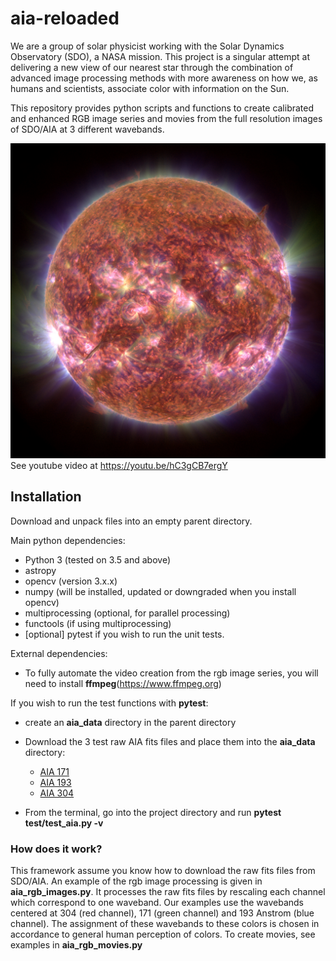 # aia-reloaded
We are a group of solar physicist working with the Solar Dynamics Observatory (SDO), a NASA mission. This project is a singular attempt at delivering a new view of our nearest star through the combination of advanced image processing methods with more awareness on how we, as humans and scientists, associate color with information on the Sun. 

This repository provides python scripts and functions to create calibrated and enhanced RGB image series and movies from the full resolution images of SDO/AIA at 3 different wavebands. 

[![RGB image from SDO/AIA](images/im_rgb_gamma_2.8_2.8_2.4_btf_0.3_000_default.jpeg)](https://youtu.be/hC3gCB7ergY)
See youtube video at https://youtu.be/hC3gCB7ergY


## Installation

Download and unpack files into an empty parent directory.

Main python dependencies:

* Python 3 (tested on 3.5 and above)
* astropy
* opencv (version 3.x.x)
* numpy (will be installed, updated or downgraded when you install opencv)
* multiprocessing (optional, for parallel processing)
* functools (if using multiprocessing)
* [optional] pytest if you wish to run the unit tests. 

External dependencies:
* To fully automate the video creation from the rgb image series, you will need to install **ffmpeg**(https://www.ffmpeg.org)
 
If you wish to run the test functions with **pytest**: 

* create an **aia_data** directory in the parent directory

* Download the 3 test raw AIA fits files and place them into the **aia_data** directory:
  * [AIA 171](https://drive.google.com/open?id=1-qT9RFb8NXFWlhbvNVVXm52JJ0cjLJyV)
  * [AIA 193](https://drive.google.com/open?id=1NCVU91LQoFfmZMdg9eFec6nzdDf6q7Qx)
  * [AIA 304](https://drive.google.com/open?id=1lCoKH_BghuCuFwsrTVbtBz76ynVG_NQP)
  
* From the terminal, go into the project directory and run **pytest test/test_aia.py -v**

### How does it work? 

This framework assume you know how to download the raw fits files from SDO/AIA. 
An example of the rgb image processing is given in **aia_rgb_images.py**. It processes the raw fits files by rescaling each channel which correspond to one waveband. Our examples use the wavebands centered at 304 (red channel), 171 (green channel) and 193 Anstrom (blue channel).
The assignment of these wavebands to these colors is chosen in accordance to general human perception of colors. 
To create movies, see examples in **aia_rgb_movies.py**
